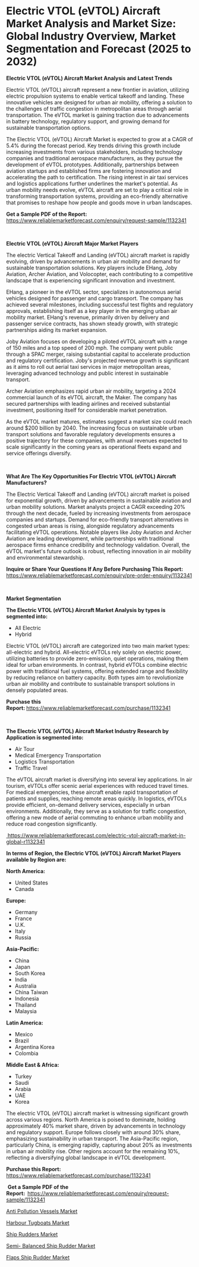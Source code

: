 <p><h1>Electric VTOL (eVTOL) Aircraft Market Analysis and Market Size: Global Industry Overview, Market Segmentation and Forecast (2025 to 2032)</h1></p><p><strong>Electric VTOL (eVTOL) Aircraft Market Analysis and Latest Trends</strong></p>
<p><p>Electric VTOL (eVTOL) aircraft represent a new frontier in aviation, utilizing electric propulsion systems to enable vertical takeoff and landing. These innovative vehicles are designed for urban air mobility, offering a solution to the challenges of traffic congestion in metropolitan areas through aerial transportation. The eVTOL market is gaining traction due to advancements in battery technology, regulatory support, and growing demand for sustainable transportation options.</p><p>The Electric VTOL (eVTOL) Aircraft Market is expected to grow at a CAGR of 5.4% during the forecast period. Key trends driving this growth include increasing investments from various stakeholders, including technology companies and traditional aerospace manufacturers, as they pursue the development of eVTOL prototypes. Additionally, partnerships between aviation startups and established firms are fostering innovation and accelerating the path to certification. The rising interest in air taxi services and logistics applications further underlines the market's potential. As urban mobility needs evolve, eVTOL aircraft are set to play a critical role in transforming transportation systems, providing an eco-friendly alternative that promises to reshape how people and goods move in urban landscapes.</p></p>
<p><strong>Get a Sample PDF of the Report:&nbsp;</strong> <a href="https://www.reliablemarketforecast.com/enquiry/request-sample/1132341?utm_campaign=1832&utm_medium=2&utm_source=Github&utm_content=ia&utm_term=24032025&utm_id=electric-vtol-evtol-aircraft">https://www.reliablemarketforecast.com/enquiry/request-sample/1132341</a></p>
<p>&nbsp;</p>
<p><strong>Electric VTOL (eVTOL) Aircraft Major Market Players</strong></p>
<p><p>The electric Vertical Takeoff and Landing (eVTOL) aircraft market is rapidly evolving, driven by advancements in urban air mobility and demand for sustainable transportation solutions. Key players include EHang, Joby Aviation, Archer Aviation, and Volocopter, each contributing to a competitive landscape that is experiencing significant innovation and investment.</p><p>EHang, a pioneer in the eVTOL sector, specializes in autonomous aerial vehicles designed for passenger and cargo transport. The company has achieved several milestones, including successful test flights and regulatory approvals, establishing itself as a key player in the emerging urban air mobility market. EHang's revenue, primarily driven by delivery and passenger service contracts, has shown steady growth, with strategic partnerships aiding its market expansion.</p><p>Joby Aviation focuses on developing a piloted eVTOL aircraft with a range of 150 miles and a top speed of 200 mph. The company went public through a SPAC merger, raising substantial capital to accelerate production and regulatory certification. Joby's projected revenue growth is significant as it aims to roll out aerial taxi services in major metropolitan areas, leveraging advanced technology and public interest in sustainable transport.</p><p>Archer Aviation emphasizes rapid urban air mobility, targeting a 2024 commercial launch of its eVTOL aircraft, the Maker. The company has secured partnerships with leading airlines and received substantial investment, positioning itself for considerable market penetration.</p><p>As the eVTOL market matures, estimates suggest a market size could reach around $200 billion by 2040. The increasing focus on sustainable urban transport solutions and favorable regulatory developments ensures a positive trajectory for these companies, with annual revenues expected to scale significantly in the coming years as operational fleets expand and service offerings diversify.</p></p>
<p>&nbsp;</p>
<p><strong>What Are The Key Opportunities For Electric VTOL (eVTOL) Aircraft Manufacturers?</strong></p>
<p><p>The Electric Vertical Takeoff and Landing (eVTOL) aircraft market is poised for exponential growth, driven by advancements in sustainable aviation and urban mobility solutions. Market analysts project a CAGR exceeding 20% through the next decade, fueled by increasing investments from aerospace companies and startups. Demand for eco-friendly transport alternatives in congested urban areas is rising, alongside regulatory advancements facilitating eVTOL operations. Notable players like Joby Aviation and Archer Aviation are leading development, while partnerships with traditional aerospace firms enhance credibility and technology validation. Overall, the eVTOL market's future outlook is robust, reflecting innovation in air mobility and environmental stewardship.</p></p>
<p><strong>Inquire or Share Your Questions If Any Before Purchasing This Report:</strong> <a href="https://www.reliablemarketforecast.com/enquiry/pre-order-enquiry/1132341?utm_campaign=1832&utm_medium=2&utm_source=Github&utm_content=ia&utm_term=24032025&utm_id=electric-vtol-evtol-aircraft">https://www.reliablemarketforecast.com/enquiry/pre-order-enquiry/1132341</a></p>
<p>&nbsp;</p>
<p><strong>Market Segmentation</strong></p>
<p><strong>The Electric VTOL (eVTOL) Aircraft Market Analysis by types is segmented into:</strong></p>
<p><ul><li>All Electric</li><li>Hybrid</li></ul></p>
<p><p>Electric VTOL (eVTOL) aircraft are categorized into two main market types: all-electric and hybrid. All-electric eVTOLs rely solely on electric power, utilizing batteries to provide zero-emission, quiet operations, making them ideal for urban environments. In contrast, hybrid eVTOLs combine electric power with traditional fuel systems, offering extended range and flexibility by reducing reliance on battery capacity. Both types aim to revolutionize urban air mobility and contribute to sustainable transport solutions in densely populated areas.</p></p>
<p><strong>Purchase this Report:&nbsp;</strong><a href="https://www.reliablemarketforecast.com/purchase/1132341?utm_campaign=1832&utm_medium=2&utm_source=Github&utm_content=ia&utm_term=24032025&utm_id=electric-vtol-evtol-aircraft">https://www.reliablemarketforecast.com/purchase/1132341</a></p>
<p>&nbsp;</p>
<p><strong>The Electric VTOL (eVTOL) Aircraft Market Industry Research by Application is segmented into:</strong></p>
<p><ul><li>Air Tour</li><li>Medical Emergency Transportation</li><li>Logistics Transportation</li><li>Traffic Travel</li></ul></p>
<p><p>The eVTOL aircraft market is diversifying into several key applications. In air tourism, eVTOLs offer scenic aerial experiences with reduced travel times. For medical emergencies, these aircraft enable rapid transportation of patients and supplies, reaching remote areas quickly. In logistics, eVTOLs provide efficient, on-demand delivery services, especially in urban environments. Additionally, they serve as a solution for traffic congestion, offering a new mode of aerial commuting to enhance urban mobility and reduce road congestion significantly.</p></p>
<p><a href="https://www.reliablemarketforecast.com/electric-vtol-aircraft-market-in-global-r1132341?utm_campaign=1832&utm_medium=2&utm_source=Github&utm_content=ia&utm_term=24032025&utm_id=electric-vtol-evtol-aircraft">&nbsp;https://www.reliablemarketforecast.com/electric-vtol-aircraft-market-in-global-r1132341</a></p>
<p><strong>In terms of Region, the Electric VTOL (eVTOL) Aircraft Market Players available by Region are:</strong></p>
<p>
    <p> <strong> North America: </strong>
        <ul>
            <li>United States</li>
            <li>Canada</li>
        </ul>
        </p> 
    <p> <strong> Europe: </strong>
        <ul>
            <li>Germany</li>
            <li>France</li>
            <li>U.K.</li>
            <li>Italy</li>
            <li>Russia</li>
        </ul>
        </p> 
    <p> <strong> Asia-Pacific: </strong>
        <ul>
            <li>China</li>
            <li>Japan</li>
            <li>South Korea</li>
            <li>India</li>
            <li>Australia</li>
            <li>China Taiwan</li>
            <li>Indonesia</li>
            <li>Thailand</li>
            <li>Malaysia</li>
        </ul>
        </p> 
    <p> <strong> Latin America: </strong>
        <ul>
            <li>Mexico</li>
            <li>Brazil</li>
            <li>Argentina Korea</li>
            <li>Colombia</li>
        </ul>
        </p> 
    <p> <strong> Middle East & Africa: </strong>
        <ul>
            <li>Turkey</li>
            <li>Saudi</li>
            <li>Arabia</li>
            <li>UAE</li>
            <li>Korea</li>
        </ul>
    </p>
    </p>
<p><p>The electric VTOL (eVTOL) aircraft market is witnessing significant growth across various regions. North America is poised to dominate, holding approximately 40% market share, driven by advancements in technology and regulatory support. Europe follows closely with around 30% share, emphasizing sustainability in urban transport. The Asia-Pacific region, particularly China, is emerging rapidly, capturing about 20% as investments in urban air mobility rise. Other regions account for the remaining 10%, reflecting a diversifying global landscape in eVTOL development.</p></p>
<p><strong>Purchase this Report: </strong><a href="https://www.reliablemarketforecast.com/purchase/1132341?utm_campaign=1832&utm_medium=2&utm_source=Github&utm_content=ia&utm_term=24032025&utm_id=electric-vtol-evtol-aircraft">https://www.reliablemarketforecast.com/purchase/1132341</a></p>
<p>&nbsp;<strong>Get a Sample PDF of the Report:&nbsp;&nbsp;</strong><a href="https://www.reliablemarketforecast.com/enquiry/request-sample/1132341?utm_campaign=1832&utm_medium=2&utm_source=Github&utm_content=ia&utm_term=24032025&utm_id=electric-vtol-evtol-aircraft">https://www.reliablemarketforecast.com/enquiry/request-sample/1132341</a></p>
<p><strong></strong></p>
<p><p><a href="https://github.com/spehnluenaru/Market-Research-Report-List-1/blob/main/anti-pollution-vessels-market.md?utm_campaign=1832&utm_medium=2&utm_source=Github&utm_content=ia&utm_term=24032025&utm_id=electric-vtol-evtol-aircraft">Anti Pollution Vessels Market</a></p><p><a href="https://github.com/motosyuliq/Market-Research-Report-List-1/blob/main/harbour-tugboats-market.md?utm_campaign=1832&utm_medium=2&utm_source=Github&utm_content=ia&utm_term=24032025&utm_id=electric-vtol-evtol-aircraft">Harbour Tugboats Market</a></p><p><a href="https://github.com/muskoaizahfi/Market-Research-Report-List-1/blob/main/ship-rudders-market.md?utm_campaign=1832&utm_medium=2&utm_source=Github&utm_content=ia&utm_term=24032025&utm_id=electric-vtol-evtol-aircraft">Ship Rudders Market</a></p><p><a href="https://github.com/thapabylers2/Market-Research-Report-List-1/blob/main/semi-balanced-ship-rudder-market.md?utm_campaign=1832&utm_medium=2&utm_source=Github&utm_content=ia&utm_term=24032025&utm_id=electric-vtol-evtol-aircraft">Semi- Balanced Ship Rudder Market</a></p><p><a href="https://github.com/ryantindyaiz/Market-Research-Report-List-1/blob/main/flaps-ship-rudder-market.md?utm_campaign=1832&utm_medium=2&utm_source=Github&utm_content=ia&utm_term=24032025&utm_id=electric-vtol-evtol-aircraft">Flaps Ship Rudder Market</a></p></p>